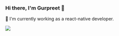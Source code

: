 ### Hi there, I'm Gurpreet 👋

:briefcase: I'm currently working as a react-native developer.


<!-- <a href="https://github.com/anuraghazra/github-readme-stats">
  <img align="center" src="https://github-readme-stats.vercel.app/api?username=gsinghg19&count_private=true"
 />
</a> -->
<a href="https://github.com/anuraghazra/github-readme-stats">
  <img align="center" src="https://github-readme-stats.vercel.app/api/top-langs/?username=gsinghg19&layout=compact" />
</a>
